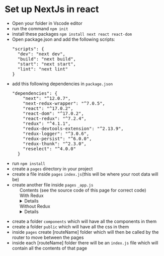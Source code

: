# Set up NextJs in react
<ul>
  <li>Open your folder in Vscode editor</li>
  <li>run the command <code>npm init</code></li>
  <li>install these packages <code>npm install next react react-dom</code></li>
  <li>Open package.json and add the following scripts:
    <pre>"scripts": {
  "dev": "next dev",
  "build": "next build",
  "start": "next start",
  "lint": "next lint"
}</pre></li>
  <li>add this following dependencies in <code>package.json</code>
    <pre>"dependencies": {
    "next": "^12.0.7",
    "next-redux-wrapper": "^7.0.5",
    "react": "^17.0.2",
    "react-dom": "^17.0.2",
    "react-redux": "^7.2.4",
    "redux": "^4.1.1",
    "redux-devtools-extension": "^2.13.9",
    "redux-logger": "^3.0.6",
    "redux-persist": "^6.0.0",
    "redux-thunk": "^2.3.0",
    "reselect": "^4.0.0"
  }</pre>
  </li>
  <li>run <code>npm install</code></li>
  <li>create a <code>pages</code> directory in your project</li>
  <li>create a file inside <code>pages</code> <code>index.js</code>(this will be where your root data will be)</li>
  <li>create another file inside <code>pages</code> <code>_app.js</code>
    <ul>Contents (see the source code of this page for correct code)
      <summary>With Redux
        <details><pre>import React from 'react'
import { useStore } from 'react-redux';
import { PersistGate } from 'redux-persist/integration/react'
import { wrapper } from '../redux/store';
import { withRouter, Router } from 'next/router'
import "../components/Home.css"
function App({ Component, pageProps }) {
    const store = useStore((state) => state);
    return (
        <>
            <PersistGate persistor={store.__persistor} >
                <Component {...pageProps} />
            </PersistGate>
        </>
    )
}

App.getInitialProps = async ({ Component, ctx }) => {
    const pageProps = Component.getInitialProps ? await Component.getInitialProps(ctx) : {};
    return { pageProps: pageProps };
}

export default withRouter(wrapper.withRedux(App))
</pre></details>
      </summary>
      <summary>Without Redux
        <details><pre>import React from "react";
function App({ Component, pageProps }) {
  return (
    <>
      <Component {...pageProps} />
    </>
  );
}

App.getInitialProps = async ({ Component, ctx }) => {
  const pageProps = Component.getInitialProps
    ? await Component.getInitialProps(ctx)
    : {};
  return { pageProps: pageProps };
};

export default App;
</pre></details>
      </summary>
    </ul>
  </li>
  <li>create a folder <code>components</code> which will have all the components in them</li>
  <li>create a folder <code>public</code> which will have all the css in them</li>
  <li>inside <code>pages</code> create [routeName] folder which will then be called by the router to move between the pages</li>
  <li>inside each [routeName] folder there will be an <code>index.js</code> file which will contain all the contents of that page</li>
</ul>
